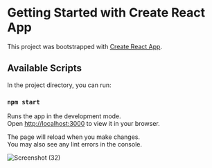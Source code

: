 # Getting Started with Create React App

This project was bootstrapped with [Create React App](https://github.com/facebook/create-react-app).

## Available Scripts

In the project directory, you can run:

### `npm start`

Runs the app in the development mode.\
Open [http://localhost:3000](http://localhost:3000) to view it in your browser.

The page will reload when you make changes.\
You may also see any lint errors in the console.

![Screenshot (32)](https://github.com/Shrejalll/restaurant-react/assets/139336892/231ae92d-3128-43bd-b8a4-62ceadcac0b7)


